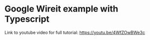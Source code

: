 # Google Wireit example with Typescript


Link to youtube video for full tutorial: https://youtu.be/4WfZOwBWe3c
